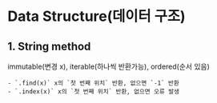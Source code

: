 # Data Structure(데이터 구조)

## 1. String method

immutable(변경 x), iterable(하나씩 반환가능), ordered(순서 있음)

	- `.find(x)` x의 `첫 번째 위치` 반환, 없으면 `-1` 반환
	- `.index(x)` x의 `첫 번째 위치` 반환, 없으면 오류 발생 
